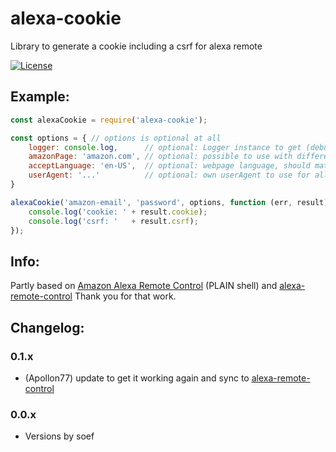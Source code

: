 # alexa-cookie

Library to generate a cookie including a csrf for alexa remote

<!--
[![NPM version](http://img.shields.io/npm/v/alexa-remote.svg)](https://www.npmjs.com/package/alexa-remote)
[![Tests](http://img.shields.io/travis/soef/alexa-remote/master.svg)](https://travis-ci.org/soef/alexa-remote)
-->
[![License](https://img.shields.io/badge/license-MIT-blue.svg?style=flat)](https://github.com/soef/alexa-remote/blob/master/LICENSE)

## Example:
```javascript 1.8
const alexaCookie = require('alexa-cookie');

const options = { // options is optional at all
    logger: console.log,      // optional: Logger instance to get (debug) logs
    amazonPage: 'amazon.com', // optional: possible to use with different countries, default is 'amazon.de'
    acceptLanguage: 'en-US',  // optional: webpage language, should match to amazon-Page, default is 'de-DE'
    userAgent: '...'          // optional: own userAgent to use for all request, overwrites default one
}

alexaCookie('amazon-email', 'password', options, function (err, result) {
    console.log('cookie: ' + result.cookie);
    console.log('csrf: '   + result.csrf);
});

````

## Info:
Partly based on [Amazon Alexa Remote Control](http://blog.loetzimmer.de/2017/10/amazon-alexa-hort-auf-die-shell-echo.html) (PLAIN shell) and [alexa-remote-control](https://github.com/thorsten-gehrig/alexa-remote-control)
Thank you for that work.

## Changelog:

### 0.1.x
* (Apollon77) update to get it working again and sync to [alexa-remote-control](https://github.com/thorsten-gehrig/alexa-remote-control)

### 0.0.x
* Versions by soef

